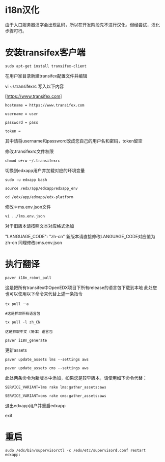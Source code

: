 i18n汉化
========

由于入口服务器汉字会出现乱码，所以在开发阶段先不进行汉化。但经尝试，汉化步骤可行。



安装transifex客户端
======

    sudo apt-get install transifex-client

在用户家目录新建transifex配置文件并编辑

vi ~/.transifexrc
写入以下内容


[https://www.transifex.com]

    hostname = https://www.transifex.com

    username = user

    password = pass

    token =
    
其中请将username和password改成您自己的用户名和密码，token留空

修改.transifexrc文件权限

    chmod o+rw ~/.transifexrc
    
切换到edxapp用户并加载对应的环境变量

    sudo -u edxapp bash

    source /edx/app/edxapp/edxapp_env

    cd /edx/app/edxapp/edx-platform
    
修改＊ms.env.json文件

    vi ../lms.env.json
    
对于旧版本请按照文本对应格式添加


"LANGUAGE_CODE": "zh-cn"
新版本请直接修改LANGUAGE_CODE对应值为zh-cn
同理修改cms.env.json

执行翻译
======

    paver i18n_robot_pull
    
这是把所有transifex中OpenEDX项目下所有release的语言包下载到本地
此处您也可以使用以下命令来代替上述一条指令


    tx pull －a 
    
    #这是抓取所有语言包 
    
    tx pull -l zh_CN 
    
    这是抓取中文（简体）语言包

    paver i18n_generate
    
更新assets

    paver update_assets lms --settings aws

    paver update_assets cms --settings aws
    
此处两条命令为新版本中添加，如果您是较早版本，请使用如下命令代替：


    SERVICE_VARIANT=lms rake lms:gather_assets:aws

    SERVICE_VARIANT=cms rake cms:gather_assets:aws
    
退出edxapp用户并重启edxapp

exit

重启
======

    sudo /edx/bin/supervisorctl -c /edx/etc/supervisord.conf restart edxapp:
